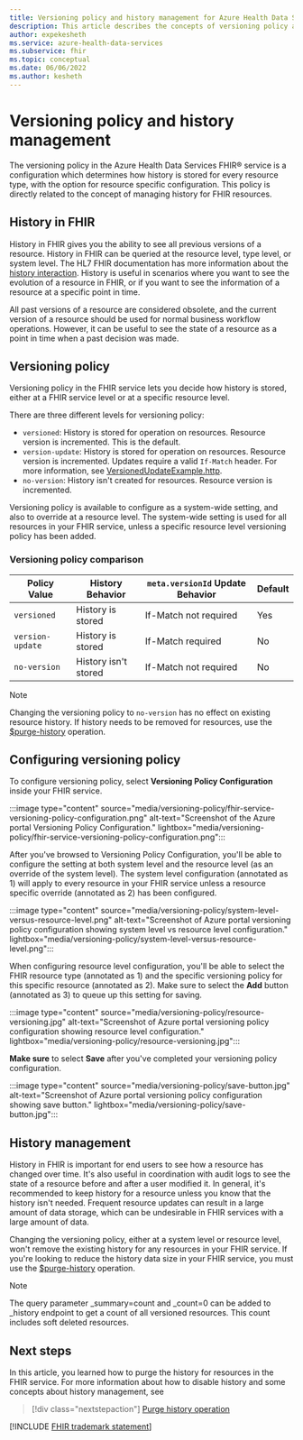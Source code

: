 ```yaml
---
title: Versioning policy and history management for Azure Health Data Services FHIR service
description: This article describes the concepts of versioning policy and history management for Azure Health Data Services FHIR service.
author: expekesheth
ms.service: azure-health-data-services
ms.subservice: fhir
ms.topic: conceptual
ms.date: 06/06/2022
ms.author: kesheth
---
```


# Versioning policy and history management

The versioning policy in the Azure Health Data Services FHIR&reg; service is a configuration which determines how history is stored for every resource type, with the option for resource specific configuration. This policy is directly related to the concept of managing history for FHIR resources.

## History in FHIR

History in FHIR gives you the ability to see all previous versions of a resource. History in FHIR can be queried at the resource level, type level, or system level. The HL7 FHIR documentation has more information about the [history interaction](https://www.hl7.org/fhir/http.html#history). History is useful in scenarios where you want to see the evolution of a resource in FHIR, or if you want to see the information of a resource at a specific point in time.

All past versions of a resource are considered obsolete, and the current version of a resource should be used for normal business workflow operations. However, it can be useful to see the state of a resource as a point in time when a past decision was made.

## Versioning policy

Versioning policy in the FHIR service lets you decide how history is stored, either at a FHIR service level or at a specific resource level. 

There are three different levels for versioning policy:

- `versioned`: History is stored for operation on resources. Resource version is incremented. This is the default.
- `version-update`: History is stored for operation on resources. Resource version is incremented. Updates require a valid `If-Match` header. For more information, see [VersionedUpdateExample.http](https://github.com/microsoft/fhir-server/blob/main/docs/rest/VersionedUpdateExample.http).
- `no-version`: History isn't created for resources. Resource version is incremented.

Versioning policy is available to configure as a system-wide setting, and also to override at a resource level. The system-wide setting is used for all resources in your FHIR service, unless a specific resource level versioning policy has been added.

### Versioning policy comparison

| Policy Value     | History Behavior      | `meta.versionId` Update Behavior  | Default |
| ---------------- | --------------------- | -------------------------- | ------- |
| `versioned`      | History is stored     | If-Match not required      | Yes     |
| `version-update` | History is stored     | If-Match required          | No      |
| `no-version`     | History isn't stored  | If-Match not required      | No      |

> [!NOTE]
> Changing the versioning policy to `no-version` has no effect on existing resource history. If history needs to be removed for resources, use the [$purge-history](purge-history.md) operation.

## Configuring versioning policy

To configure versioning policy, select **Versioning Policy Configuration** inside your FHIR service.

:::image type="content" source="media/versioning-policy/fhir-service-versioning-policy-configuration.png" alt-text="Screenshot of the Azure portal Versioning Policy Configuration." lightbox="media/versioning-policy/fhir-service-versioning-policy-configuration.png":::

After you've browsed to Versioning Policy Configuration, you'll be able to configure the setting at both system level and the resource level (as an override of the system level). The system level configuration (annotated as 1) will apply to every resource in your FHIR service unless a resource specific override (annotated as 2) has been configured.

:::image type="content" source="media/versioning-policy/system-level-versus-resource-level.png" alt-text="Screenshot of Azure portal versioning policy configuration showing system level vs resource level configuration." lightbox="media/versioning-policy/system-level-versus-resource-level.png":::

When configuring resource level configuration, you'll be able to select the FHIR resource type (annotated as 1) and the specific versioning policy for this specific resource (annotated as 2). Make sure to select the **Add** button (annotated as 3) to queue up this setting for saving.

:::image type="content" source="media/versioning-policy/resource-versioning.jpg" alt-text="Screenshot of Azure portal versioning policy configuration showing resource level configuration." lightbox="media/versioning-policy/resource-versioning.jpg":::

**Make sure** to select **Save** after you've completed your versioning policy configuration.

:::image type="content" source="media/versioning-policy/save-button.jpg" alt-text="Screenshot of Azure portal versioning policy configuration showing save button." lightbox="media/versioning-policy/save-button.jpg":::

## History management

History in FHIR is important for end users to see how a resource has changed over time. It's also useful in coordination with audit logs to see the state of a resource before and after a user modified it. In general, it's recommended to keep history for a resource unless you know that the history isn't needed. Frequent resource updates can result in a large amount of data storage, which can be undesirable in FHIR services with a large amount of data.

Changing the versioning policy, either at a system level or resource level, won't remove the existing history for any resources in your FHIR service. If you're looking to reduce the history data size in your FHIR service, you must use the [$purge-history](purge-history.md) operation.

> [!NOTE] 
> The query parameter _summary=count and _count=0 can be added to _history endpoint to get a count of all versioned resources. This count includes soft deleted resources.

## Next steps

In this article, you learned how to purge the history for resources in the FHIR service. For more information about how to disable history and some concepts about history management, see

>[!div class="nextstepaction"]
>[Purge history operation](purge-history.md)

[!INCLUDE [FHIR trademark statement](../includes/healthcare-apis-fhir-trademark.md)]
